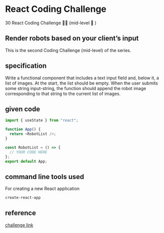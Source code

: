# React Coding Challenge

30 React Coding Challenge 👩‍💻 (mid-level 💪 )

## Render robots based on your client’s input

This is the second Coding Challenge (mid-level) of the series.

## specification

Write a functional component that includes a text input field and, below it, a list of images. At the start, the list should be empty. When the user submits some string input-string, the function should append the robot image corresponding to that string to the current list of images.

## given code

```js
import { useState } from "react";

function App() {
  return <RobotList />;
}

const RobotList = () => {
  // YOUR CODE HERE
};
export default App;
```


## command line tools used

For creating a new React application

```bash
create-react-app
```

## reference
[challenge link](https://medium.com/@justin.sherman/react-coding-interview-challenge-2-bb8909e2b4a0)
